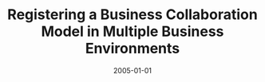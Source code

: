 ---
abstract: ''
authors:
- Christian Huemer
date: '2005-01-01'
featured: false
publication_types:
- '0'
publishDate: '2005-01-01'
title: Registering a Business Collaboration Model in Multiple Business Environments
url_pdf: ''
---